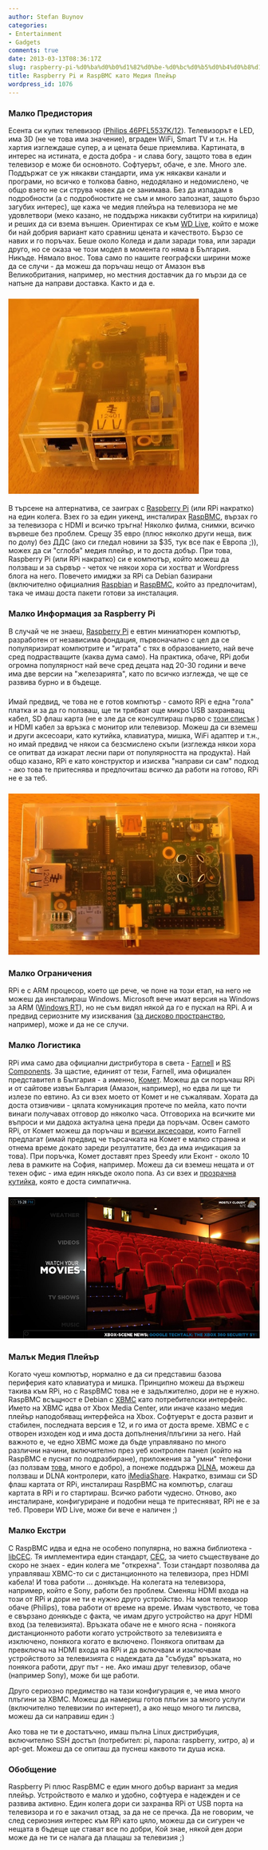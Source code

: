 ```yaml
---
author: Stefan Buynov
categories:
- Entertainment
- Gadgets
comments: true
date: 2013-03-13T08:36:17Z
slug: raspberry-pi-%d0%ba%d0%b0%d1%82%d0%be-%d0%bc%d0%b5%d0%b4%d0%b8%d1%8f-%d0%bf%d0%bb%d0%b5%d0%b9%d1%8a%d1%80
title: Raspberry Pi и RaspBMC като Медия Плейър
wordpress_id: 1076
---
```


### Малко Предистория


Есента си купих телевизор ([Philips 46PFL5537K/12](http://www.p4c.philips.com/cgi-bin/cpindex.pl?ctn=46PFL5537K/12)). Телевизорът е LED, има 3D (не че това има значение), вграден WiFi, Smart TV и т.н. На хартия изглеждаше супер, а и цената беше приемлива. Картината, в интерес на истината, е доста добра - и слава богу, защото това в един телевизор е може би основното. Софтуерът, обаче, е зле. Много зле. Поддържат се уж някакви стандарти, има уж някакви канали и програми, но всичко е толкова бавно, недодялано и нeдомислено, че общо взето не си струва човек да се занимава. Без да изпадам в подробности (а с подробностите не съм и много запознат, защото бързо загубих интерес), ще кажа че медия плейъра на телевизора не ме удовлетвори (меко казано, не поддържа никакви субтитри на кирилица) и реших да си взема външен. Ориентирах се към [WD Live](http://www.wdc.com/en/products/products.aspx?id=330), който е може би най добрия вариант като сравниш цената и качеството. Бързо се навих и го поръчах. Беше около Коледа и дали заради това, или заради друго, но се оказа че този модел в момента го няма в България. Никъде. Нямало внос. Това само по нашите географски ширини може да се случи - да можеш да поръчаш нещо от Амазон във Великобритания, например, но местния доставчик да го мързи да се напъне да направи доставка. Както и да е.


### [![](/images/2013/03/RPi_front_small.jpg)](/images/2013/03/RPi_front_small.jpg)


В търсене на алтернатива, се заиграх с [Raspberry Pi](http://www.raspberrypi.org/) (или RPi накратко) на един колега. Взех го за един уикенд, инсталирах [RaspBMC](http://www.raspbmc.com/), вързах го за телевизора с HDMI и всичко тръгна! Няколко филма, снимки, всичко вървеше без проблем. Срещу 35 евро (плюс няколко други неща, виж по долу) без ДДС (ако си гледал новини за $35, тук все пак е Европа ;)), можех да си "сглобя" медия плейър, и то доста добър. При това, Raspberry Pi (или RPi накратко) си е компютър, който можеш да ползваш и за сървър - четох че някои хора си хостват и Wordpress блога на него. Повечето имиджи за RPi са Debian базирани (включително официалния [Raspbian](http://www.raspbian.org/) и [RaspBMC](http://www.raspbmc.com/), който аз предпочитам), така че имаш доста пакети готови за инсталация.

<!--more-->

### Малко Информация за Raspberry Pi


В случай че не знаеш, [Raspberry Pi](http://www.raspberrypi.org/) е евтин миниатюрен компютър, разработен от независима фондация, първоначално с цел да се популяризират компютрите и "играта" с тях в образованието, най вече сред подрастващите (каква дума само). На практика, обаче, RPi доби огромна популярност най вече сред децата над 20-30 години и вече има две версии на "железарията", като по всичко изглежда, че ще се развива бурно и в бъдеще.


### 


Имай предвид, че това не е готов компютър - самото RPi е една "гола" платка и за да го ползваш, ще ти трябват още микро USB захранващ кабел, SD флаш карта (не е зле да се консултираш първо с [този списък](http://elinux.org/RPi_SD_cards#Working_.2F_Non-working_SD_cards) ) и HDMI кабел за връзка с монитор или телевизор. Можеш да си вземеш и други аксесоари, като кутийка, клавиатура, мишка, WiFi адаптер и т.н., но имай предвид че някои са безсмислено скъпи (изглежда някои хора се опитват да изкарат лесни пари от популярността на продукта). Най общо казано, RPi е като конструктор и изисква "направи си сам" подход - ако това те притеснява и предпочиташ всичко да работи на готово, RPi не е за теб.


### [![](/images/2013/03/RPi_sideways_small.jpg)](/images/2013/03/RPi_sideways_small.jpg)




### Малко Ограничения


RPi е с ARM процесор, което ще рече, че поне на този етап, на него не можеш да инсталираш Windows. Microsoft вече имат версия на Windows за ARM ([Windows RT](http://en.wikipedia.org/wiki/Windows_RT)), но не съм видял някой да го е пускал на RPi. А и предвид сериозните му изисквания ([за дисково пространство](http://www.tomshardware.com/news/Surface-Windows-RT-Microsoft-windows-8,18536.html), например), може и да не се случи.


### Малко Логистика


RPi има само два официални дистрибутора в света - [Farnell](http://www.farnell.com/) и [RS Components](http://www.rs-components.com). За щастие, единият от тези, Farnell, има официален представител в България - а именно, [Комет](http://www.comet.bg/). Можеш да си поръчаш RPi и от сайтове извън България (Амазон, например), но едва ли ще ти излезе по евтино. Аз си взех моето от Комет и не съжалявам. Хората да доста отзивчиви - цялата комуникация протече по мейла, като почти винаги получавах отговор до няколко часа. Отговориха на всичките ми въпроси и ми дадоха актуална цена преди да поръчам. Освен самото RPi, от Комет можеш да поръчаш и [всички аксесоари](http://store.comet.bg/bg/CatalogueFarnell/Search/?keywords=raspberry#eyJpcHAiOiIxMCIsImsiOiJyYXNwYmVycnkifQ%3D%3D), които Farnell предлагат (имай предвид че търсачката на Комет е малко странна и отнема време докато зареди резултатите, без да има индикация за това). При поръчка, Комет доставят през Speedy или Еконт - около 10 лева в рамките на София, например. Можеш да си вземеш нещата и от техен офис - има един някъде около попа. Аз си взех и [прозрачна кутийка](http://bg.farnell.com/multicomp/mc-rp001-clr/enclosure-raspberry-pi-clear/dp/2113799#), която е доста симпатична.


### [![](/images/2013/03/xbmc_theater.jpg)](/images/2013/03/xbmc_theater.jpg)




### Малък Медия Плейър


Когато чуеш компютър, нормално е да си представиш базова периферия като клавиатура и мишка. Принципно можеш да вържеш такива към RPi, но с RaspBMC това не е задължително, дори не е нужно. RaspBMC всъщност е Debian с [XBMC](http://xbmc.org/) като потребителски интерфейс. Името на XBMC идва от Xbox Media Center, или иначе казано медия плейър наподобяващ интерфейса на Xbox. Софтуерът е доста развит и стабилен, последната версия е 12, и го има от доста време. XBMC е с отворен изходен код и има доста допълнения/плъгини за него. Най важното е, че едно XBMC може да бъде управлявано по много различни начини, включително през уеб контролен панел (който на RaspBMC е пуснат по подразбиране), приложения за "умни" телефони (аз ползвам [това](https://play.google.com/store/apps/details?id=org.leetzone.android.yatsewidgetfree), много е добро), а понеже поддържа [DLNA](http://en.wikipedia.org/wiki/Digital_Living_Network_Alliance), можеш да ползваш и DLNA контролери, като [iMediaShare](http://www.imediashare.tv/). Накратко, взимаш си SD флаш картата от RPi, инсталираш RaspBMC на компютър, слагаш картата в RPi и го стартираш. Всичко работи чудесно. Отново, ако инсталиране, конфигуриране и подобни неща те притесняват, RPi не е за теб. Провери WD Live, може би вече е наличен ;)


### Малко Екстри


С RaspBMC идва и една не особено популярна, но важна библиотека - [libCEC](http://libcec.pulse-eight.com/). Тя имплементира един стандарт, [CEC](http://en.wikipedia.org/wiki/HDMI#CEC), за чието съществуване до скоро не знаех - един колега ме "открехна". Този стандарт позволява да управляваш XBMC-то си с дистанционното на телевизора, през HDMI кабела! И това работи … донякъде. На колегата на телевизора, например, който е Sony, работи без проблем. Сменяш HDMI входа на този от RPi и дори не ти е нужно друго устройство. На моя телевизор обаче (Philips), това работи от време на време. Имам чувството, че това е свързано донякъде с факта, че имам друго устройство на друг HDMI вход (за телевизията). Връзката обаче не е много ясна - понякога дистанционното работи когато устройството за телевизията е изключено, понякога когато е включено. Понякога опитвам да превключа на HDMI входа на RPi и да включвам и изключвам устройството за телевизията с надеждата да "събудя" връзката, но понякога работи, друг път - не. Ако имаш друг телевизор, обаче (например Sony), може би ще работи.

Друго сериозно предимство на тази конфигурация е, че има много плъгини за XBMC. Можеш да намериш готов плъгин за много услуги (включително телевизии по интернет), а ако нещо много ти липсва, можеш да си направиш един :)

Ако това не ти е достатъчно, имаш пълна Linux дистрибуция, включително SSH достъп (потребител: pi, парола: raspberry, хитро, а) и apt-get. Можеш да се опиташ да пуснеш каквото ти душа иска.


### Обобщение


Raspberry Pi плюс RaspBMC е един много добър вариант за медия плейър. Устройството е малко и удобно, софтуера е надежден и се развива активно. Един колега дори си захранва RPi от USB порта на телевизора и го е закачил отзад, за да не се пречка. Да не говорим, че след сериозния интерес към RPi като цяло, можеш да си сигурен че нещата в бъдеще ще стават все по добри, Кой знае, някой ден дори може да не ти се налага да плащаш за телевизия ;)

